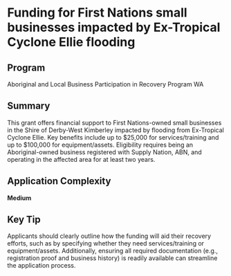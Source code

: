 # Funding for First Nations small businesses impacted by Ex-Tropical Cyclone Ellie flooding
  
## Program
Aboriginal and Local Business Participation in Recovery Program WA

## Summary
This grant offers financial support to First Nations-owned small businesses in the Shire of Derby-West Kimberley impacted by flooding from Ex-Tropical Cyclone Ellie. Key benefits include up to $25,000 for services/training and up to $100,000 for equipment/assets. Eligibility requires being an Aboriginal-owned business registered with Supply Nation, ABN, and operating in the affected area for at least two years.

## Application Complexity
**Medium**

## Key Tip
Applicants should clearly outline how the funding will aid their recovery efforts, such as by specifying whether they need services/training or equipment/assets. Additionally, ensuring all required documentation (e.g., registration proof and business history) is readily available can streamline the application process.
